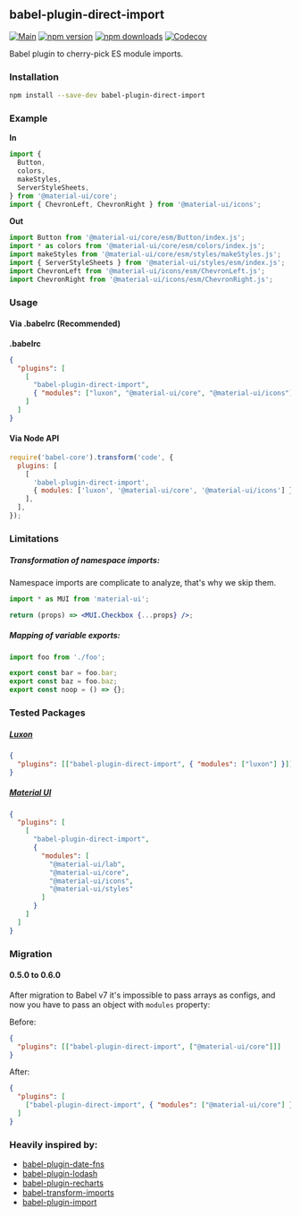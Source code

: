 ## babel-plugin-direct-import

[![Main](https://github.com/umidbekk/babel-plugin-direct-import/workflows/Main/badge.svg?branch=master)](https://github.com/umidbekk/babel-plugin-direct-import/actions)
[![npm version](https://img.shields.io/npm/v/babel-plugin-direct-import.svg)](https://www.npmjs.com/package/babel-plugin-direct-import)
[![npm downloads](https://img.shields.io/npm/dm/babel-plugin-direct-import.svg)](https://www.npmjs.com/package/babel-plugin-direct-import)
[![Codecov](https://img.shields.io/codecov/c/gh/umidbekk/babel-plugin-direct-import.svg)](https://codecov.io/gh/umidbekk/babel-plugin-direct-import)

Babel plugin to cherry-pick ES module imports.

### Installation

```bash
npm install --save-dev babel-plugin-direct-import
```

### Example

**In**

```javascript
import {
  Button,
  colors,
  makeStyles,
  ServerStyleSheets,
} from '@material-ui/core';
import { ChevronLeft, ChevronRight } from '@material-ui/icons';
```

**Out**

```javascript
import Button from '@material-ui/core/esm/Button/index.js';
import * as colors from '@material-ui/core/esm/colors/index.js';
import makeStyles from '@material-ui/core/esm/styles/makeStyles.js';
import { ServerStyleSheets } from '@material-ui/styles/esm/index.js';
import ChevronLeft from '@material-ui/icons/esm/ChevronLeft.js';
import ChevronRight from '@material-ui/icons/esm/ChevronRight.js';
```

### Usage

#### **Via .babelrc (Recommended)**

**.babelrc**

```json
{
  "plugins": [
    [
      "babel-plugin-direct-import",
      { "modules": ["luxon", "@material-ui/core", "@material-ui/icons"] }
    ]
  ]
}
```

#### **Via Node API**

```javascript
require('babel-core').transform('code', {
  plugins: [
    [
      'babel-plugin-direct-import',
      { modules: ['luxon', '@material-ui/core', '@material-ui/icons'] },
    ],
  ],
});
```

### Limitations

##### Transformation of namespace imports:

Namespace imports are complicate to analyze, that's why we skip them.

```jsx
import * as MUI from 'material-ui';

return (props) => <MUI.Checkbox {...props} />;
```

##### Mapping of variable exports:

```js
import foo from './foo';

export const bar = foo.bar;
export const baz = foo.baz;
export const noop = () => {};
```

### Tested Packages

##### [Luxon](https://github.com/moment/luxon)

```json
{
  "plugins": [["babel-plugin-direct-import", { "modules": ["luxon"] }]]
}
```

##### [Material UI](https://github.com/mui-org/material-ui)

```json
{
  "plugins": [
    [
      "babel-plugin-direct-import",
      {
        "modules": [
          "@material-ui/lab",
          "@material-ui/core",
          "@material-ui/icons",
          "@material-ui/styles"
        ]
      }
    ]
  ]
}
```

### Migration

#### 0.5.0 to 0.6.0

After migration to Babel v7 it's impossible to pass arrays as configs, and now you have to pass an object with `modules` property:

Before:

```json
{
  "plugins": [["babel-plugin-direct-import", ["@material-ui/core"]]]
}
```

After:

```json
{
  "plugins": [
    ["babel-plugin-direct-import", { "modules": ["@material-ui/core"] }]
  ]
}
```

### Heavily inspired by:

- [babel-plugin-date-fns](https://github.com/date-fns/babel-plugin-date-fns)
- [babel-plugin-lodash](https://github.com/lodash/babel-plugin-lodash)
- [babel-plugin-recharts](https://github.com/recharts/babel-plugin-recharts)
- [babel-transform-imports](https://bitbucket.org/amctheatres/babel-transform-imports)
- [babel-plugin-import](https://github.com/ant-design/babel-plugin-import)
